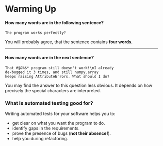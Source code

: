# Warming Up

#### How many words are in the following sentence?

    The program works perfectly?

You will probably agree, that the sentence contains **four words**.

----

#### How many words are in the next sentence?

    That #§&%$* program still doesn't work!\nI already 
    de-bugged it 3 times, and still numpy.array 
    keeps raising AttributeErrors. What should I do?

You may find the answer to this question less obvious. It depends on how precisely the special characters are interpreted.

### What is automated testing good for?

Writing automated tests for your software helps you to:

* get clear on what you want the program to do.
* identify gaps in the requirements.
* prove the presence of bugs (**not their absence!**).
* help you during refactoring. 
